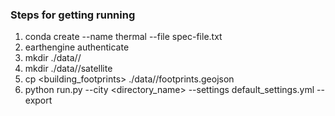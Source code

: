 ### Steps for getting running
1. conda create --name thermal --file spec-file.txt
2. earthengine authenticate
3. mkdir ./data/<name>/
4. mkdir ./data/<name>/satellite
5. cp <building_footprints> ./data/<name>/footprints.geojson
6. python run.py --city <directory_name> --settings default\_settings.yml --export
 

